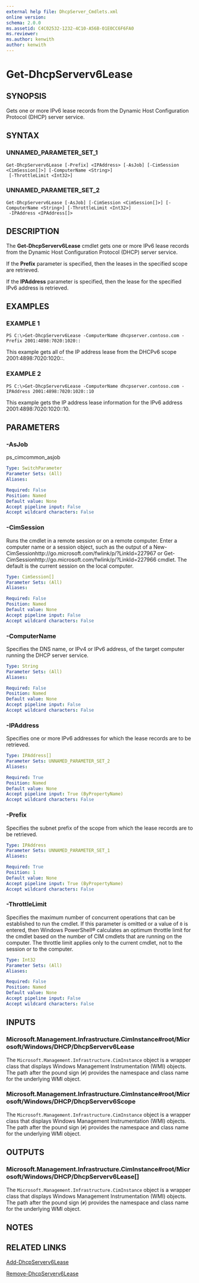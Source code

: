 ```yaml
---
external help file: DhcpServer_Cmdlets.xml
online version: 
schema: 2.0.0
ms.assetid: C4C02532-1232-4C10-A56B-01E0CC6F6FA0
ms.reviewer:
ms.author: kenwith
author: kenwith
---
```


# Get-DhcpServerv6Lease

## SYNOPSIS
Gets one or more IPv6 lease records from the Dynamic Host Configuration Protocol (DHCP) server service.

## SYNTAX

### UNNAMED_PARAMETER_SET_1
```
Get-DhcpServerv6Lease [-Prefix] <IPAddress> [-AsJob] [-CimSession <CimSession[]>] [-ComputerName <String>]
 [-ThrottleLimit <Int32>]
```

### UNNAMED_PARAMETER_SET_2
```
Get-DhcpServerv6Lease [-AsJob] [-CimSession <CimSession[]>] [-ComputerName <String>] [-ThrottleLimit <Int32>]
 -IPAddress <IPAddress[]>
```

## DESCRIPTION
The **Get-DhcpServerv6Lease** cmdlet gets one or more IPv6 lease records from the Dynamic Host Configuration Protocol (DHCP) server service.

If the **Prefix** parameter is specified, then the leases in the specified scope are retrieved.

If the **IPAddress** parameter is specified, then the lease for the specified IPv6 address is retrieved.

## EXAMPLES

### EXAMPLE 1
```
PS C:\>Get-DhcpServerv6Lease -ComputerName dhcpserver.contoso.com -Prefix 2001:4898:7020:1020::
```

This example gets all of the IP address lease from the DHCPv6 scope 2001:4898:7020:1020::.

### EXAMPLE 2
```
PS C:\>Get-DhcpServerv6Lease -ComputerName dhcpserver.contoso.com -IPAddress 2001:4898:7020:1020::10
```

This example gets the IP address lease information for the IPv6 address 2001:4898:7020:1020::10.

## PARAMETERS

### -AsJob
ps_cimcommon_asjob

```yaml
Type: SwitchParameter
Parameter Sets: (All)
Aliases: 

Required: False
Position: Named
Default value: None
Accept pipeline input: False
Accept wildcard characters: False
```

### -CimSession
Runs the cmdlet in a remote session or on a remote computer.
Enter a computer name or a session object, such as the output of a New-CimSessionhttp://go.microsoft.com/fwlink/p/?LinkId=227967 or Get-CimSessionhttp://go.microsoft.com/fwlink/p/?LinkId=227966 cmdlet.
The default is the current session on the local computer.

```yaml
Type: CimSession[]
Parameter Sets: (All)
Aliases: 

Required: False
Position: Named
Default value: None
Accept pipeline input: False
Accept wildcard characters: False
```

### -ComputerName
Specifies the DNS name, or IPv4 or IPv6 address, of the target computer running the DHCP server service.

```yaml
Type: String
Parameter Sets: (All)
Aliases: 

Required: False
Position: Named
Default value: None
Accept pipeline input: False
Accept wildcard characters: False
```

### -IPAddress
Specifies one or more IPv6 addresses for which the lease records are to be retrieved.

```yaml
Type: IPAddress[]
Parameter Sets: UNNAMED_PARAMETER_SET_2
Aliases: 

Required: True
Position: Named
Default value: None
Accept pipeline input: True (ByPropertyName)
Accept wildcard characters: False
```

### -Prefix
Specifies the subnet prefix of the scope from which the lease records are to be retrieved.

```yaml
Type: IPAddress
Parameter Sets: UNNAMED_PARAMETER_SET_1
Aliases: 

Required: True
Position: 1
Default value: None
Accept pipeline input: True (ByPropertyName)
Accept wildcard characters: False
```

### -ThrottleLimit
Specifies the maximum number of concurrent operations that can be established to run the cmdlet.
If this parameter is omitted or a value of `0` is entered, then Windows PowerShell® calculates an optimum throttle limit for the cmdlet based on the number of CIM cmdlets that are running on the computer.
The throttle limit applies only to the current cmdlet, not to the session or to the computer.

```yaml
Type: Int32
Parameter Sets: (All)
Aliases: 

Required: False
Position: Named
Default value: None
Accept pipeline input: False
Accept wildcard characters: False
```

## INPUTS

### Microsoft.Management.Infrastructure.CimInstance#root/Microsoft/Windows/DHCP/DhcpServerv6Lease
The `Microsoft.Management.Infrastructure.CimInstance` object is a wrapper class that displays Windows Management Instrumentation (WMI) objects.
The path after the pound sign (`#`) provides the namespace and class name for the underlying WMI object.

### Microsoft.Management.Infrastructure.CimInstance#root/Microsoft/Windows/DHCP/DhcpServerv6Scope
The `Microsoft.Management.Infrastructure.CimInstance` object is a wrapper class that displays Windows Management Instrumentation (WMI) objects.
The path after the pound sign (`#`) provides the namespace and class name for the underlying WMI object.

## OUTPUTS

### Microsoft.Management.Infrastructure.CimInstance#root/Microsoft/Windows/DHCP/DhcpServerv6Lease[]
The `Microsoft.Management.Infrastructure.CimInstance` object is a wrapper class that displays Windows Management Instrumentation (WMI) objects.
The path after the pound sign (`#`) provides the namespace and class name for the underlying WMI object.

## NOTES

## RELATED LINKS

[Add-DhcpServerv6Lease](./Add-DhcpServerv6Lease.md)

[Remove-DhcpServerv6Lease](./Remove-DhcpServerv6Lease.md)


